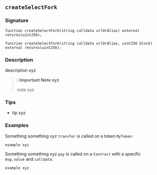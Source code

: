 ## `createSelectFork`

### Signature

```solidity
function createSelectFork(string calldata urlOrAlias) external returns(uint256);
```

```solidity
function createSelectFork(string calldata urlOrAlias, uint256 block) external returns(uint256);
```

### Description

description xyz

> ℹ️ **Important Note xyz**
>
> note xyz

### Tips

- tip xyz

### Examples

Something something xyz `transfer` is called on a token `MyToken`:

```solidity
example xyz
```

Something something xyz `pay` is called on a `Contract` with a specific `msg.value` and `calldata`:

```solidity
example xyz
```
